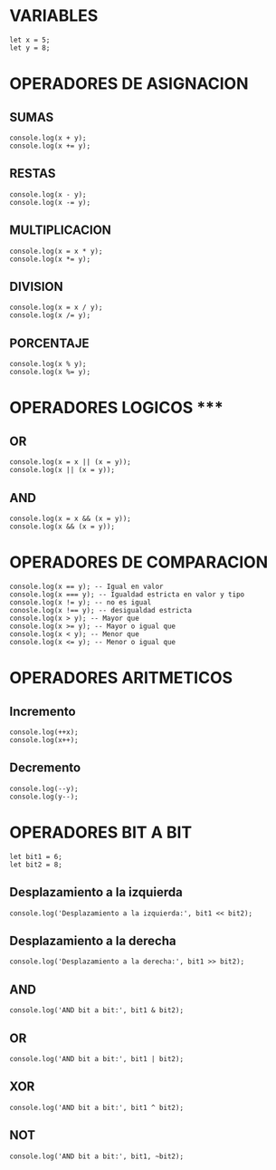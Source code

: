 # VARIABLES
    let x = 5;
    let y = 8;
# OPERADORES DE ASIGNACION 
## SUMAS
    console.log(x + y);
    console.log(x += y);

## RESTAS
    console.log(x - y);
    console.log(x -= y);

## MULTIPLICACION
    console.log(x = x * y);
    console.log(x *= y);

## DIVISION
    console.log(x = x / y);
    console.log(x /= y);

## PORCENTAJE
    console.log(x % y);
    console.log(x %= y);

# OPERADORES LOGICOS ***
## OR
    console.log(x = x || (x = y));
    console.log(x || (x = y));

## AND
    console.log(x = x && (x = y));
    console.log(x && (x = y));

# OPERADORES DE COMPARACION 
    console.log(x == y); -- Igual en valor 
    console.log(x === y); -- Igualdad estricta en valor y tipo
    console.log(x != y); -- no es igual
    conosle.log(x !== y); -- desigualdad estricta
    console.log(x > y); -- Mayor que
    console.log(x >= y); -- Mayor o igual que
    console.log(x < y); -- Menor que
    console.log(x <= y); -- Menor o igual que

# OPERADORES ARITMETICOS
## Incremento
    console.log(++x);
    console.log(x++);

## Decremento
    console.log(--y);
    console.log(y--);

# OPERADORES BIT A BIT
    let bit1 = 6;
    let bit2 = 8;

## Desplazamiento a la izquierda
    console.log('Desplazamiento a la izquierda:', bit1 << bit2);

## Desplazamiento a la derecha
    console.log('Desplazamiento a la derecha:', bit1 >> bit2);

## AND
    console.log('AND bit a bit:', bit1 & bit2);

## OR
    console.log('AND bit a bit:', bit1 | bit2);

## XOR
    console.log('AND bit a bit:', bit1 ^ bit2);

## NOT
    console.log('AND bit a bit:', bit1, ~bit2);
